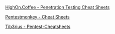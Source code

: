 [HighOn.Coffee - Penetration Testing Cheat Sheets](https://highon.coffee/blog/cheat-sheet/)

[Pentestmonkey - Cheat Sheets](https://pentestmonkey.net/category/cheat-sheet)

[Tib3rius - Pentest-Cheatsheets](https://github.com/Tib3rius/Pentest-Cheatsheets)